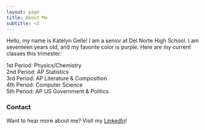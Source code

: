 ```yaml
---
layout: page
title: About Me
subtitle: <3
---
```


Hello, my name is Katelyn Gelle! I am a senior at Del Norte High School. I am seventeen years old, and my favorite color is purple. Here are my current classes this trimester:

<!--to make things appear on separate lines, add two spaces after each "line"-->
1st Period: Physics/Chemistry  
2nd Period: AP Statistics  
3rd Period: AP Literature & Composition  
4th Period: Computer Science  
5th Period: AP US Government & Politics

### Contact

Want to hear more about me? Visit my [LinkedIn](https://www.linkedin.com/in/katelyn-gelle-6b225b278/)!